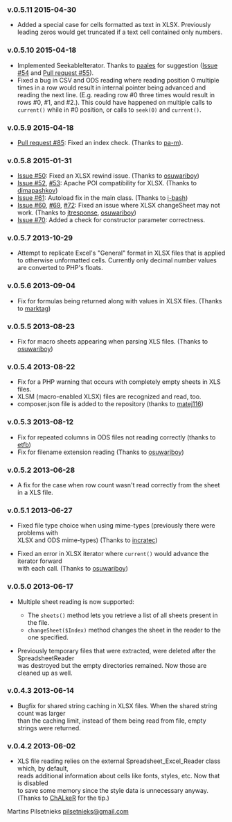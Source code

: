 ### v.0.5.11  2015-04-30

- Added a special case for cells formatted as text in XLSX. Previously leading zeros would get truncated if a text cell contained only numbers.

### v.0.5.10  2015-04-18

- Implemented SeekableIterator. Thanks to [paales](https://github.com/paales) for suggestion ([Issue #54](https://github.com/nuovo/spreadsheet-reader/issues/54) and [Pull request #55](https://github.com/nuovo/spreadsheet-reader/pull/55)).
- Fixed a bug in CSV and ODS reading where reading position 0 multiple times in a row would result in internal pointer being advanced and reading the next line. (E.g. reading row #0 three times would result in rows #0, #1, and #2.). This could have happened on multiple calls to `current()` while in #0 position, or calls to `seek(0)` and `current()`.

### v.0.5.9  2015-04-18

- [Pull request #85](https://github.com/nuovo/spreadsheet-reader/pull/85): Fixed an index check. (Thanks to [pa-m](https://github.com/pa-m)).

### v.0.5.8  2015-01-31

- [Issue #50](https://github.com/nuovo/spreadsheet-reader/issues/50): Fixed an XLSX rewind issue. (Thanks to [osuwariboy](https://github.com/osuwariboy))
- [Issue #52](https://github.com/nuovo/spreadsheet-reader/issues/52), [#53](https://github.com/nuovo/spreadsheet-reader/issues/53): Apache POI compatibility for XLSX. (Thanks to [dimapashkov](https://github.com/dimapashkov))
- [Issue #61](https://github.com/nuovo/spreadsheet-reader/issues/61): Autoload fix in the main class. (Thanks to [i-bash](https://github.com/i-bash))
- [Issue #60](https://github.com/nuovo/spreadsheet-reader/issues/60), [#69](https://github.com/nuovo/spreadsheet-reader/issues/69), [#72](https://github.com/nuovo/spreadsheet-reader/issues/72): Fixed an issue where XLSX changeSheet may not work. (Thanks to [jtresponse](https://github.com/jtresponse), [osuwariboy](https://github.com/osuwariboy))
- [Issue #70](https://github.com/nuovo/spreadsheet-reader/issues/70): Added a check for constructor parameter correctness.


### v.0.5.7  2013-10-29

- Attempt to replicate Excel's "General" format in XLSX files that is applied to otherwise unformatted cells.
Currently only decimal number values are converted to PHP's floats.

### v.0.5.6  2013-09-04

- Fix for formulas being returned along with values in XLSX files. (Thanks to [marktag](https://github.com/marktag))

### v.0.5.5  2013-08-23

- Fix for macro sheets appearing when parsing XLS files. (Thanks to [osuwariboy](https://github.com/osuwariboy))

### v.0.5.4  2013-08-22

- Fix for a PHP warning that occurs with completely empty sheets in XLS files.
- XLSM (macro-enabled XLSX) files are recognized and read, too.
- composer.json file is added to the repository (thanks to [matej116](https://github.com/matej116))

### v.0.5.3  2013-08-12

- Fix for repeated columns in ODS files not reading correctly (thanks to [etfb](https://github.com/etfb))
- Fix for filename extension reading (Thanks to [osuwariboy](https://github.com/osuwariboy))

### v.0.5.2  2013-06-28

- A fix for the case when row count wasn't read correctly from the sheet in a XLS file.

### v.0.5.1  2013-06-27

- Fixed file type choice when using mime-types (previously there were problems with  
XLSX and ODS mime-types) (Thanks to [incratec](https://github.com/incratec))

- Fixed an error in XLSX iterator where `current()` would advance the iterator forward  
with each call. (Thanks to [osuwariboy](https://github.com/osuwariboy))

### v.0.5.0  2013-06-17

- Multiple sheet reading is now supported:
	- The `sheets()` method lets you retrieve a list of all sheets present in the file.
	- `changeSheet($Index)` method changes the sheet in the reader to the one specified.

- Previously temporary files that were extracted, were deleted after the SpreadsheetReader  
was destroyed but the empty directories remained. Now those are cleaned up as well.  

### v.0.4.3  2013-06-14

- Bugfix for shared string caching in XLSX files. When the shared string count was larger  
than the caching limit, instead of them being read from file, empty strings were returned.  

### v.0.4.2  2013-06-02

- XLS file reading relies on the external Spreadsheet_Excel_Reader class which, by default,  
reads additional information about cells like fonts, styles, etc. Now that is disabled  
to save some memory since the style data is unnecessary anyway.  
(Thanks to [ChALkeR](https://github.com/ChALkeR) for the tip.)

Martins Pilsetnieks  <pilsetnieks@gmail.com>